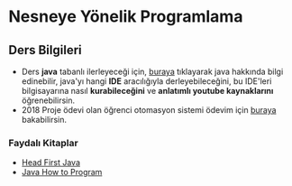 # Nesneye Yönelik Programlama

## Ders Bilgileri

* Ders **java** tabanlı ilerleyeceği için, [buraya](https://www.yemreak.com/p/java.html) tıklayarak java hakkında bilgi edinebilir, java'yı hangi **IDE** aracılığıyla derleyebileceğini, bu IDE'leri bilgisayarına nasıl **kurabileceğini** ve **anlatımlı youtube kaynaklarını** öğrenebilirsin.
* 2018 Proje ödevi olan öğrenci otomasyon sistemi ödevim için [buraya](https://github.com/yedhrab/JavaProjects/tree/master/NetBeans-Projects/OgrenciOtomasyonu) bakabilirsin.

### Faydalı Kitaplar

* [Head First Java](https://github.com/yedhrab/IstanbulUniversity-CE/tree/a15a2118b9c7194e5ab8fe6a173581ebae5b5aae/PDFs/Head%20First%20Java.pdf)
* [Java How to Program](https://github.com/yedhrab/IstanbulUniversity-CE/tree/a15a2118b9c7194e5ab8fe6a173581ebae5b5aae/PDFs/Java%20How%20to%20Program.pdf)

